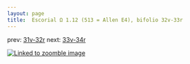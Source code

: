 ```yaml
---
layout: page
title:  Escorial Ω 1.12 (513 = Allen E4), bifolio 32v-33r
---
```


prev: [31v-32r](../31v-32r/) next: [33v-34r](../33v-34r/)



[![Linked to zoomble image](http://www.homermultitext.org/iipsrv?IIIF=/project/homer/pyramidal/deepzoom/hmt/e3bifolio/v1/E3_32v_33r.tif/full/2000,/0/default.jpg)](http://www.homermultitext.org/ict2/?urn=urn:cite2:hmt:e3bifolio.v1:E3_32v_33r)


